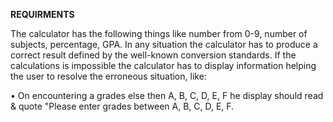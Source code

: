 **REQUIRMENTS**

The calculator has the following things like number from 0-9, number of subjects, percentage, GPA. In any situation the calculator has to produce a correct result defined by the well-known conversion standards. If the calculations is impossible the calculator has to display information helping the user to resolve the erroneous situation, like:

• On encountering a grades else then A, B, C, D, E, F he display should read &amp; quote &quot;Please enter grades between A, B, C, D, E, F.